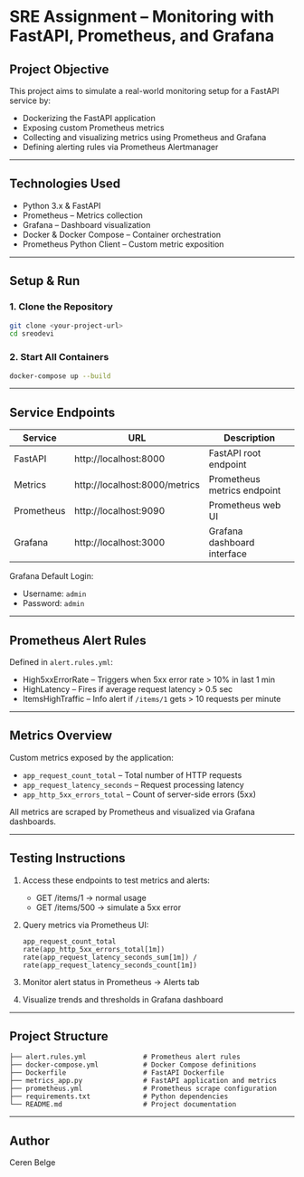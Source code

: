 # SRE Assignment – Monitoring with FastAPI, Prometheus, and Grafana

## Project Objective

This project aims to simulate a real-world monitoring setup for a FastAPI service by:

- Dockerizing the FastAPI application  
- Exposing custom Prometheus metrics  
- Collecting and visualizing metrics using Prometheus and Grafana  
- Defining alerting rules via Prometheus Alertmanager  

---

## Technologies Used

- Python 3.x & FastAPI  
- Prometheus – Metrics collection  
- Grafana – Dashboard visualization  
- Docker & Docker Compose – Container orchestration  
- Prometheus Python Client – Custom metric exposition  

---

## Setup & Run

### 1. Clone the Repository

```bash
git clone <your-project-url>
cd sreodevi
```

### 2. Start All Containers

```bash
docker-compose up --build
```

---

## Service Endpoints

| Service     | URL                           | Description                   |
|-------------|-------------------------------|-------------------------------|
| FastAPI     | http://localhost:8000         | FastAPI root endpoint         |
| Metrics     | http://localhost:8000/metrics | Prometheus metrics endpoint   |
| Prometheus  | http://localhost:9090         | Prometheus web UI             |
| Grafana     | http://localhost:3000         | Grafana dashboard interface   |

Grafana Default Login:
- Username: `admin`
- Password: `admin`

---

## Prometheus Alert Rules

Defined in `alert.rules.yml`:

- High5xxErrorRate – Triggers when 5xx error rate > 10% in last 1 min  
- HighLatency – Fires if average request latency > 0.5 sec  
- ItemsHighTraffic – Info alert if `/items/1` gets > 10 requests per minute  

---

## Metrics Overview

Custom metrics exposed by the application:

- `app_request_count_total` – Total number of HTTP requests  
- `app_request_latency_seconds` – Request processing latency  
- `app_http_5xx_errors_total` – Count of server-side errors (5xx)  

All metrics are scraped by Prometheus and visualized via Grafana dashboards.

---

## Testing Instructions

1. Access these endpoints to test metrics and alerts:
   - GET /items/1 → normal usage  
   - GET /items/500 → simulate a 5xx error  

2. Query metrics via Prometheus UI:
   ```promql
   app_request_count_total
   rate(app_http_5xx_errors_total[1m])
   rate(app_request_latency_seconds_sum[1m]) / rate(app_request_latency_seconds_count[1m])
   ```

3. Monitor alert status in Prometheus → Alerts tab  
4. Visualize trends and thresholds in Grafana dashboard  

---

## Project Structure

```
├── alert.rules.yml              # Prometheus alert rules
├── docker-compose.yml           # Docker Compose definitions
├── Dockerfile                   # FastAPI Dockerfile
├── metrics_app.py               # FastAPI application and metrics
├── prometheus.yml               # Prometheus scrape configuration
├── requirements.txt             # Python dependencies
└── README.md                    # Project documentation
```

---

## Author

Ceren Belge
